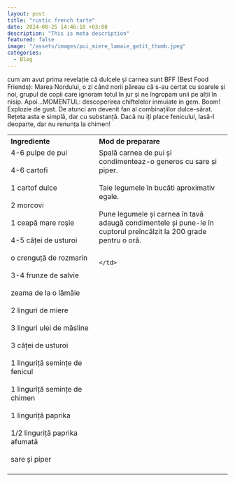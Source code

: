 ```yaml
---
layout: post
title: "rustic french tarte"
date: 2024-08-25 14:46:10 +03:00
description: "This is meta description"
featured: false
image: "/assets/images/pui_miere_lamaie_gatit_thumb.jpeg"
categories:
  - Blog
---
```


cum am avut prima revelație că dulcele și carnea sunt BFF (Best Food Friends): Marea Nordului, o zi când norii păreau că s-au certat cu soarele și noi, grupul de copii care ignoram totul în jur și ne îngropam unii pe alții în nisip.
Apoi…MOMENTUL: descoperirea chiftelelor inmuiate in gem. Boom! Explozie de gust. De atunci am devenit fan al combinațiilor dulce-sărat.
Rețeta asta e simplă, dar cu substanță. Dacă nu iți place feniculul, lasă-l deoparte, dar nu renunța la chimen!

<table style="width: 100%; border-collapse: collapse;">
  <tr>
    <th style="text-align: left;width: 40%;vertical-align: top;">Ingrediente</th>
    <th style="text-align: left;width: 60%;vertical-align: top;">Mod de preparare</th>
  </tr>
  <tr>
    <td style="text-align: left;width: 40%;vertical-align: top;">
      4-6 pulpe de pui<br><br>
      4-6 cartofi<br><br>
      1 cartof dulce<br><br>
      2 morcovi<br><br>
      1 ceapă mare roșie<br><br>
      4-5 căței de usturoi<br><br>
      o crenguță de rozmarin<br><br>
      3-4 frunze de salvie<br><br>
      zeama de la o lămâie<br><br>
      2 linguri de miere<br><br>
      3 linguri ulei de măsline<br><br>
      3 căței de usturoi<br><br>
      1 linguriță semințe de fenicul<br><br>
      1 linguriță semințe de chimen<br><br>
      1 linguriță paprika<br><br>
      1/2 linguriță paprika afumată<br><br>
      sare și piper<br><br>
    </td>
    <td style="text-align: left;width: 60%;vertical-align: top;">
      Spală carnea de pui și condimenteaz-o generos cu sare și piper.<br><br>
      Taie legumele în bucăti aproximativ egale.<br><br>
      Pune legumele și carnea în tavă adaugă condimentele și pune-le în cuptorul preîncălzit la 200 grade pentru o oră.<br><br>
      
    </td>
  </tr>
</table>
